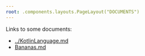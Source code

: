 ```yaml
---
root: .components.layouts.PageLayout("DOCUMENTS")
---
```


Links to some documents:

* [../KotlinLanguage.md](../KotlinLanguage.md)
* [Bananas.md](Bananas.md)
